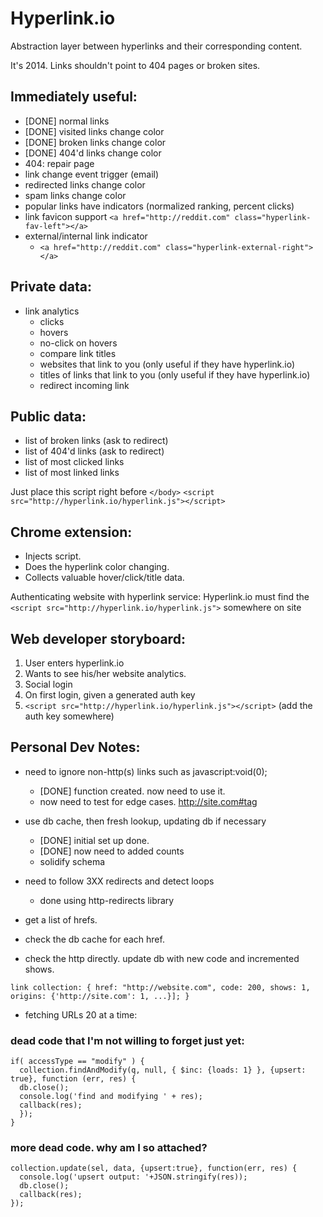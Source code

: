 # Hyperlink.io

Abstraction layer between hyperlinks and their corresponding content.

It's 2014. Links shouldn't point to 404 pages or broken sites.

## Immediately useful:
* [DONE] normal links
* [DONE] visited links change color
* [DONE] broken links change color
* [DONE] 404'd links change color
* 404: repair page
* link change event trigger (email)
* redirected links change color
* spam links change color
* popular links have indicators (normalized ranking, percent clicks)
* link favicon support 
    `<a href="http://reddit.com" class="hyperlink-fav-left"></a>`
* external/internal link indicator
  - `<a href="http://reddit.com" class="hyperlink-external-right"></a>`


## Private data:
* link analytics
  - clicks
  - hovers
  - no-click on hovers
  - compare link titles
  - websites that link to you (only useful if they have hyperlink.io)
  - titles of links that link to you (only useful if they have hyperlink.io)
  - redirect incoming link

## Public data:
* list of broken links (ask to redirect)
* list of 404'd links (ask to redirect)
* list of most clicked links
* list of most linked links

Just place this script right before `</body>`
`<script src="http://hyperlink.io/hyperlink.js"></script>`


## Chrome extension:
* Injects script.
* Does the hyperlink color changing.
* Collects valuable hover/click/title data.

Authenticating website with hyperlink service:
Hyperlink.io must find the `<script src="http://hyperlink.io/hyperlink.js">` somewhere on site

## Web developer storyboard:
1. User enters hyperlink.io
2. Wants to see his/her website analytics.
3. Social login
4. On first login, given a generated auth key
5. `<script src="http://hyperlink.io/hyperlink.js"></script>` (add the auth key somewhere)


## Personal Dev Notes:
* need to ignore non-http(s) links such as javascript:void(0);
  - [DONE] function created. now need to use it.
  - now need to test for edge cases. http://site.com#tag
* use db cache, then fresh lookup, updating db if necessary
  - [DONE] initial set up done.
  - [DONE] now need to added counts
  - solidify schema
* need to follow 3XX redirects and detect loops
  - done using http-redirects library


* get a list of hrefs.
* check the db cache for each href.
* check the http directly. update db with new code and incremented shows.

`
link collection:
{
  href: "http://website.com",
  code: 200,
  shows: 1,
  origins: {'http://site.com': 1, ...}];
}
`

* fetching URLs 20 at a time:


### dead code that I'm not willing to forget just yet:

    if( accessType == "modify" ) {
      collection.findAndModify(q, null, { $inc: {loads: 1} }, {upsert: true}, function (err, res) {
      db.close();
      console.log('find and modifying ' + res);
      callback(res);
      });
    }

### more dead code. why am I so attached?
    collection.update(sel, data, {upsert:true}, function(err, res) {                                                                                                        
      console.log('upsert output: '+JSON.stringify(res));                                                                                                                 
      db.close();                                                                                                                                                         
      callback(res);                                                                                                                                                      
    }); 
